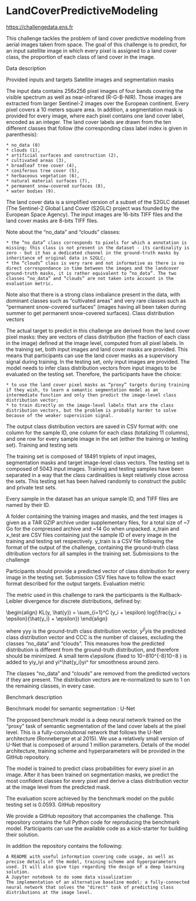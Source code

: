 # LandCoverPredictiveModeling

https://challengedata.ens.fr

This challenge tackles the problem of land cover predictive modeling from aerial images taken from space. The goal of this challenge is to predict, for an input satellite image in which every pixel is assigned to a land cover class, the proportion of each class of land cover in the image.


Data description

Provided inputs and targets
Satellite images and segmentation masks

The input data contains 256x256 pixel images of four bands covering the visible spectrum as well as near-infrared (R-G-B-NIR). Those images are extracted from larger Sentinel-2 images over the European continent. Every pixel covers a 10 meters square area. In addition, a segmentation mask is provided for every image, where each pixel contains one land cover label, encoded as an integer. The land cover labels are drawn from the ten different classes that follow (the corresponding class label index is given in parenthesis):

    * no_data (0)
    * clouds (1),
    * artificial surfaces and construction (2),
    * cultivated areas (3),
    * broadleaf tree cover (4),
    * coniferous tree cover (5),
    * herbaceous vegetation (6),
    * natural material surfaces (7),
    * permanent snow-covered surfaces (8),
    * water bodies (9).

The land cover data is a simplified version of a subset of the S2GLC dataset (The Sentinel-2 Global Land Cover (S2GLC) project was founded by the European Space Agency). The input images are 16-bits TIFF files and the land cover masks are 8-bits TIFF files.

Note about the “no_data” and “clouds” classes:

    * the “no_data” class corresponds to pixels for which a annotation is missing; this class is not present in the dataset - its cardinality is zero - but it has a dedicated channel in the ground-truth masks by inheritance of original data in S2GLC;
    * the “clouds” class is very rare and not informative as there is no direct correspondance in time between the images and the landcover ground-truth masks, it is rather equivalent to “no_data”. The two classes “no_data” and “clouds” are not taken into account in the evaluation metric.

Note also that there is a strong class imbalance present in the data, with dominant classes such as “cultivated areas” and very rare classes such as “permanent snow-covered surfaces” (images having all been taken during summer to get permanent snow-covered surfaces).
Class distribution vectors

The actual target to predict in this challenge are derived from the land cover pixel masks: they are vectors of class distribution (the fraction of each class in the image) defined at the image level, computed from all pixel labels. In the training set, both input images and land cover masks are provided. This means that participants can use the land cover masks as a supervisory signal during training. In the testing set, only input images are provided. The model needs to infer class distribution vectors from input images to be evaluated on the testing set. Therefore, the participants have the choice:

    * to use the land cover pixel masks as “proxy” targets during training if they wish, to learn a semantic segmentation model as an intermediate function and only then predict the image-level class distribution vector;
    * to train directly on the image-level labels that are the class distribution vectors, but the problem is probably harder to solve because of the weaker supervision signal.

The output class distribution vectors are saved in CSV format with: one column for the sample ID, one column for each class (totalizing 11 columns), and one row for every sample image in the set (either the training or testing set).
Training and testing sets

The training set is composed of 18491 triplets of input images, segmentation masks and target image-level class vectors. The testing set is composed of 5043 input images. Training and testing samples have been separated in a way that the class cardinalities is kept relatively close across the sets.
This testing set has been halved randomly to construct the public and private test sets.

Every sample in the dataset has an unique sample ID, and TIFF files are named by their ID.

A folder containing the training images and masks, and the test images is given as a TAR GZIP archive under supplementary files, for a total size of ~7 Go for the compressed archive and ~14 Go when unpacked. x_train and x_test are CSV files containing just the sample ID of every image in the training and testing set respectively. y_train is a CSV file following the format of the output of the challenge, containing the ground-truth class ditribution vectors for all samples in the training set.
Submissions to the challenge

Participants should provide a predicted vector of class distribution for every image in the testing set. Submission CSV files have to follow the exact format described for the output targets.
Evaluation metric

The metric used in this challenge to rank the participants is the Kullback-Leibler divergence for discrete distributions, defined by:

\begin{align}
KL(y, \hat{y}) = \sum_{i=1}^C (y_i + \espilon) log(\frac{y_i + \epsilon}{\hat{y_i} + \epsilon})
\end{align}

where yyy is the ground-truth class distribution vector, $y^\hat{y}y^​$ is the predicted class distribution vector and CCC is the number of classes, excluding the classes “no_data” and “clouds”. This measures how the predicted distribution is different from the ground-truth distribution, and therefore should be minimized. A small term ϵ\epsilonϵ (fixed to 10−810^{-8}10−8 ) is added to yiy_iyi​ and yi^\hat{y_i}yi​^​ for smoothness around zero.

The classes “no_data” and “clouds” are removed from the predicted vectors if they are present. The distribution vectors are re-normalized to sum to 1 on the remaining classes, in every case.

Benchmark description

Benchmark model for semantic segmentation : U-Net

The proposed benchmark model is a deep neural network trained on the “proxy” task of semantic segmentation of the land cover labels at the pixel level. This is a fully-convolutional network that follows the U-Net architecture (Ronneberger et al 2015). We use a relatively small version of U-Net that is composed of around 1 million parameters. Details of the model architecture, training scheme and hyperparameters will be provided in the GitHub repository.

The model is trained to predict class probabilities for every pixel in an image. After it has been trained on segmentation masks, we predict the most confident classes for every pixel and derive a class distribution vector at the image level from the predicted mask.

The evaluation score achieved by the benchmark model on the public testing set is 0.0593.
GitHub repository

We provide a GitHub repository that accompanies the challenge. This repository contains the full Python code for reproducing the benchmark model. Participants can use the available code as a kick-starter for building their solution.

In addition the repository contains the following:

    A README with useful information covering code usage, as well as precise details of the model, training scheme and hyperparameters used. It will also give tips regarding the design of a deep learning solution.
    A Jupyter notebook to do some data visualization
    The implementation of an alternative baseline model: a fully-connected neural network that solves the "direct" task of predicting class distributions at the image level.
